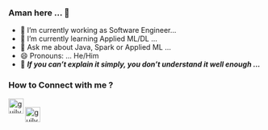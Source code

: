 ### Aman here ... 👋

- 🔭 I’m currently working as Software Engineer...
- 🌱 I’m currently learning Applied ML/DL ...
- 💬 Ask me about Java, Spark or Applied ML ...
- 😄 Pronouns: ... He/Him
- 🔆   _**If you can’t explain it simply, you don’t understand it well enough ...**_

### How to Connect with me ?
<a href="https://www.linkedin.com/in/adhikariaman01/">
  <img align="left" alt="guilyx's LinkdeIN" width="30px" src="https://www.flaticon.com/svg/static/icons/svg/1409/1409945.svg" />
</a>
<br/>
<a href="https://www.twitter.com/in/adhikariaman01/">
  <img align="left" alt="guilyx's Twitter" width="30px" src="https://www.flaticon.com/svg/static/icons/svg/1409/1409937.svg" />
  </a>
